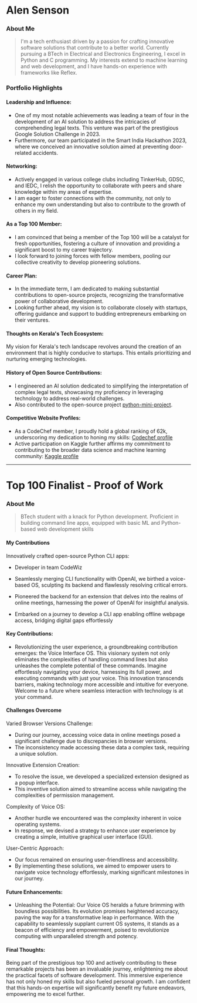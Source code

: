 # Alen Senson

### About Me

> I'm a tech enthusiast driven by a passion for crafting innovative software solutions that contribute to a better world. Currently pursuing a BTech in Electrical and Electronics Engineering, I excel in Python and C programming. My interests extend to machine learning and web development, and I have hands-on experience with frameworks like Reflex.


### Portfolio Highlights

#### Leadership and Influence:

- One of my most notable achievements was leading a team of four in the development of an AI solution to address the intricacies of comprehending legal texts. This venture was part of the prestigious Google Solution Challenge in 2023.
- Furthermore, our team participated in the Smart India Hackathon 2023, where we conceived an innovative solution aimed at preventing door-related accidents.

#### Networking:

- Actively engaged in various college clubs including TinkerHub, GDSC, and IEDC, I relish the opportunity to collaborate with peers and share knowledge within my areas of expertise.
- I am eager to foster connections with the community, not only to enhance my own understanding but also to contribute to the growth of others in my field.

#### As a Top 100 Member:

- I am convinced that being a member of the Top 100 will be a catalyst for fresh opportunities, fostering a culture of innovation and providing a significant boost to my career trajectory.
- I look forward to joining forces with fellow members, pooling our collective creativity to develop pioneering solutions.

#### Career Plan:

- In the immediate term, I am dedicated to making substantial contributions to open-source projects, recognizing the transformative power of collaborative development.
- Looking further ahead, my vision is to collaborate closely with startups, offering guidance and support to budding entrepreneurs embarking on their ventures.

#### Thoughts on Kerala's Tech Ecosystem:

My vision for Kerala's tech landscape revolves around the creation of an environment that is highly conducive to startups. This entails prioritizing and nurturing emerging technologies.

#### History of Open Source Contributions:

- I engineered an AI solution dedicated to simplifying the interpretation of complex legal texts, showcasing my proficiency in leveraging technology to address real-world challenges.
- Also contributed to the open-source project [python-mini-project](https://github.com/ndleah/python-mini-project).

#### Competitive Website Profiles:

- As a CodeChef member, I proudly hold a global ranking of 62k, underscoring my dedication to honing my skills:  [Codechef profile](https://www.codechef.com/users/mikej)
- Active participation on Kaggle further affirms my commitment to contributing to the broader data science and machine learning community: [Kaggle profile](https://www.kaggle.com/alensenson)
---

# Top 100 Finalist -  Proof of Work

### About Me 
> BTech student with a knack for Python development. Proficient in building command line apps, equipped with basic ML and Python-based web development skills 

#### My Contributions
Innovatively crafted open-source Python CLI apps:

- Developer in team CodeWiz

- Seamlessly merging CLI functionality with OpenAI, we birthed a voice-based OS, sculpting its backend and flawlessly resolving critical errors.
- Pioneered the backend for an extension that delves into the realms of online meetings, harnessing the power of OpenAI for insightful analysis.
- Embarked on a journey to develop a CLI app enabling offline webpage access, bridging digital gaps effortlessly
 

#### Key Contributions:
- Revolutionizing the user experience, a groundbreaking contribution emerges: the Voice Interface OS. This visionary system not only eliminates the complexities of handling command lines but also unleashes the complete potential of these commands. Imagine effortlessly navigating your device, harnessing its full power, and executing commands with just your voice. This innovation transcends barriers, making technology more accessible and intuitive for everyone. Welcome to a future where seamless interaction with technology is at your command.

#### Challenges Overcome
Varied Browser Versions Challenge:
   - During our journey, accessing voice data in online meetings posed a significant challenge due to discrepancies in browser versions.
   - The inconsistency made accessing these data a complex task, requiring a unique solution.

Innovative Extension Creation:
   - To resolve the issue, we developed a specialized extension designed as a popup interface.
   - This inventive solution aimed to streamline access while navigating the complexities of permission management.

Complexity of Voice OS:
   - Another hurdle we encountered was the complexity inherent in voice operating systems.
   - In response, we devised a strategy to enhance user experience by creating a simple, intuitive graphical user interface (GUI).

User-Centric Approach:
   - Our focus remained on ensuring user-friendliness and accessibility.
   - By implementing these solutions, we aimed to empower users to navigate voice technology effortlessly, marking significant milestones in our journey.
   
#### Future Enhancements:
- Unleashing the Potential: Our Voice OS heralds a future brimming with boundless possibilities. Its evolution promises heightened accuracy, paving the way for a transformative leap in performance. With the capability to seamlessly supplant current OS systems, it stands as a beacon of efficiency and empowerment, poised to revolutionize computing with unparalleled strength and potency.

#### Final Thoughts:
Being part of the prestigious top 100 and actively contributing to these remarkable projects has been an invaluable journey, enlightening me about the practical facets of software development. This immersive experience has not only honed my skills but also fueled personal growth. I am confident that this hands-on expertise will significantly benefit my future endeavors, empowering me to excel further.
